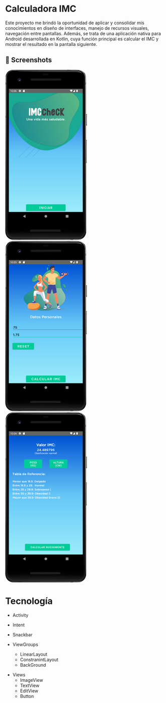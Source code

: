 # Calculadora IMC
Este proyecto me brindó la oportunidad de aplicar y consolidar mis conocimientos en diseño de interfaces, manejo de recursos visuales, navegación entre pantallas. Además, se trata de una aplicación nativa para Android desarrollada en Kotlin, cuya función principal es calcular el IMC y mostrar el resultado en la pantalla siguiente.

## :camera_flash: Screenshots
<!-- You can add more screeenshots here if you like-->
<img src="/result/inicio.png" width="260">&emsp;<img src="/result/calcular.png" width="260">&emsp;<img src="/result/Result.png" width="260">

# Tecnología

- Activity
* Intent
+ Snackbar

+ ViewGroups
    * LinearLayout
    * ConstranintLayout
    * BackGround
- Views
    * ImageView
    * TextView
    * EditView
    * Button
